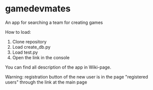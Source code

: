 # gamedevmates
An app for searching a team for creating games

How to load:
1) Clone repository
2) Load create_db.py
3) Load test.py
4) Open the link in the console

You can find all description of the app in Wiki-page.

Warning: registration button of the new user is in the page "registered users" through the link at the main page
